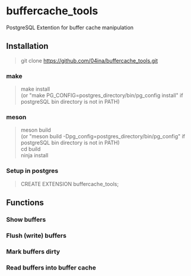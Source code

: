 # buffercache_tools
PostgreSQL Extention for buffer cache manipulation 
## Installation  
> git clone https://github.com/04ina/buffercache_tools.git  
### make
> make install    
> (or "make PG_CONFIG=postgres_directory/bin/pg_config install" if postgreSQL bin directory is not in PATH)    
### meson
> meson build  
> (or "meson build -Dpg_config=postgres_directory/bin/pg_config" if postgreSQL bin directory is not in PATH)      
> cd build  
> ninja install  
### Setup in postgres
> CREATE EXTENSION buffercache_tools;
## Functions
### Show buffers
### Flush (write) buffers
### Mark buffers dirty
### Read buffers into buffer cache


